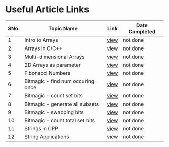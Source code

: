 # Useful Article Links

SNo. | Topic Name | Link | Date Completed |
-----|------------|------|----------------|
1 | Intro to Arrays | [view](https://www.geeksforgeeks.org/introduction-to-arrays/) | not done |
2 | Arrays in C/C++ | [view](https://www.geeksforgeeks.org/arrays-in-c-language-set-1-introduction/) | not done |
3 | Multi-dimensional Arrays | [view](https://www.geeksforgeeks.org/multidimensional-arrays-c-cpp/) | not done |
4 | 2D Arrays as parameter | [view](https://www.geeksforgeeks.org/pass-2d-array-parameter-c/) | not done |
5 | Fibonacci Numbers | [view](https://www.geeksforgeeks.org/program-for-nth-fibonacci-number/) | not done |
6 | Bitmagic - find num occuring once | [view](https://www.geeksforgeeks.org/find-element-appears-array-every-element-appears-twice/) | not done |
7 | Bitmagic - count set bits | [view](https://www.geeksforgeeks.org/count-set-bits-in-an-integer/) | not done |
8 | Bitmagic - generate all subsets | [view](https://www.geeksforgeeks.org/subset-array-sum-by-generating-all-the-subsets/) | not done |
9 | Bitmagic - swapping bits | [view](https://www.geeksforgeeks.org/swap-bits-in-a-given-number/) | not done |
10 | Bitmagic - count total set bits | [view](https://www.geeksforgeeks.org/count-total-set-bits-in-all-numbers-from-1-to-n/) | not done |
11 | Strings in CPP | [view](https://www.geeksforgeeks.org/stdstring-class-in-c/) | not done |
12 | String Applications | [view](https://www.geeksforgeeks.org/c-string-class-and-its-applications/) | not done |